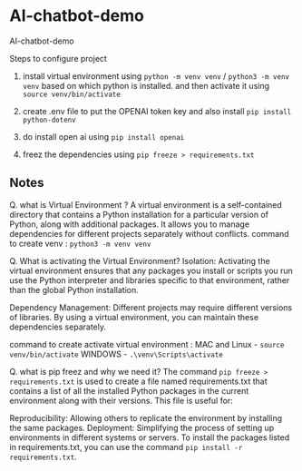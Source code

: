 # AI-chatbot-demo
AI-chatbot-demo


Steps to configure project

1. install virtual environment using `python -m venv venv` / `python3 -m venv venv` based on which python is installed. and then activate it using `source venv/bin/activate`

2. create .env file to put the OPENAI token key and also install `pip install python-dotenv`

3. do install open ai using `pip install openai`

4. freez the dependencies using `pip freeze > requirements.txt`


## Notes

Q. what is Virtual Environment ?
A virtual environment is a self-contained directory that contains a Python installation for a particular version of Python, along with additional packages. It allows you to manage dependencies for different projects separately without conflicts.
command to create venv : `python3 -m venv venv`

Q. What is activating the Virtual Environment?
Isolation: Activating the virtual environment ensures that any packages you install or scripts you run use the Python interpreter and libraries specific to that environment, rather than the global Python installation.

Dependency Management: Different projects may require different versions of libraries. By using a virtual environment, you can maintain these dependencies separately.

command to create activate virtual environment : 
MAC and Linux - `source venv/bin/activate`
WINDOWS - `.\venv\Scripts\activate`


Q. what is pip freez and why we need it?
The command `pip freeze > requirements.txt` is used to create a file named requirements.txt that contains a list of all the installed Python packages in the current environment along with their versions. This file is useful for:

Reproducibility: Allowing others to replicate the environment by installing the same packages.
Deployment: Simplifying the process of setting up environments in different systems or servers.
To install the packages listed in requirements.txt, you can use the command `pip install -r requirements.txt`.